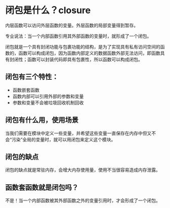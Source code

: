 # 闭包是什么？closure

内层函数可以访问外层函数的变量。外层函数的局部变量得到暂存。

专业说法：当一个内部函数引用其外部函数的变量时，就形成了一个闭包。

闭包就是一个具有封闭功能与包裹功能的结构，是为了实现具有私有访问空间的函数的，函数可以构成闭包，因为函数内部定义的数据函数外部无法访问，即函数具有封闭性；函数可以封装代码即具有包裹性，所以函数可以构成闭包。

## 闭包有三个特性：

- 函数嵌套函数
- 函数内部可以引用外部的参数和变量
- 参数和变量不会被垃圾回收机制回收

## 闭包有什么用，使用场景

当我们需要在模块中定义一些变量，并希望这些变量一直保存在内存中但又不会“污染”全局的变量时，就可以用闭包来定义这个模块。

## 闭包的缺点

闭包的缺点就是常驻内存，会增大内存使用量，使用不当很容易造成内存泄露。

## 函数套函数就是闭包吗？

不是！当一个内部函数被其外部函数之外的变量引用时，才会形成了一个闭包。
